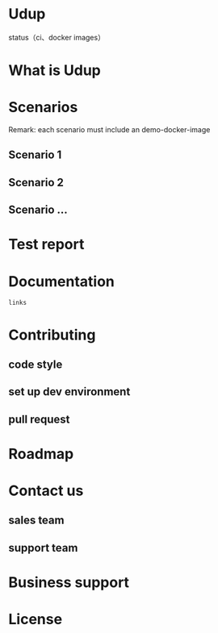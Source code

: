 # Udup
 status（ci、docker images）
# What is Udup
# Scenarios
Remark: each scenario must include an demo-docker-image
## Scenario 1 
## Scenario 2
## Scenario ...
# Test report
# Documentation
    links
# Contributing
## code style
## set up dev environment
## pull request 
# Roadmap
# Contact us
## sales team
## support team
# Business support
# License